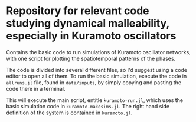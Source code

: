 # Repository for relevant code studying dynamical malleability, especially in Kuramoto oscillators

Contains the basic code to run simulations of Kuramoto oscillator networks, with one script for plotting the spatiotemporal patterns of the phases.

The code is divided into several different files, so I'd suggest using a code editor to open all of them. To run the basic simulation, execute the code in `allruns.jl` file, found in `data/inputs`, by simply copying and pasting the code there in a terminal. 

This will execute the main script, entitle `kuramoto-run.jl`, which uses the basic simulation code in `kuramoto-makesims.jl`. The right hand side definition of the system is contained in `kuramoto.jl`. 


